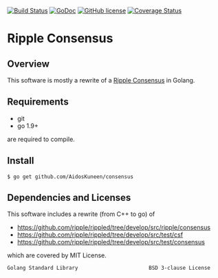 [![Build Status](https://travis-ci.org/AidosKuneen/consensus.svg?branch=master)](https://travis-ci.org/AidosKuneen/consensus)
[![GoDoc](https://godoc.org/github.com/AidosKuneen/consensus?status.svg)](https://godoc.org/github.com/AidosKuneen/consensus)
[![GitHub license](https://img.shields.io/badge/license-MIT-blue.svg)](https://raw.githubusercontent.com/AidosKuneen/consensus/master/LICENSE)
[![Coverage Status](https://coveralls.io/repos/github/AidosKuneen/consensus/badge.svg?branch=master)](https://coveralls.io/github/AidosKuneen/consensus?branch=master)

Ripple Consensus 
=====

## Overview

This software is mostly a rewrite of a [Ripple Consensus](hhttps://github.com/ripple/rippled/tree/develop/src/ripple/consensus)
 in Golang.

## Requirements

* git
* go 1.9+

are required to compile.


## Install
    $ go get github.com/AidosKuneen/consensus



## Dependencies and Licenses

This software includes a rewrite (from C++ to go)  of 

* https://github.com/ripple/rippled/tree/develop/src/ripple/consensus
* https://github.com/ripple/rippled/tree/develop/src/test/csf
* https://github.com/ripple/rippled/tree/develop/src/test/consensus

which are covered by MIT License.



```
Golang Standard Library                       BSD 3-clause License
```
